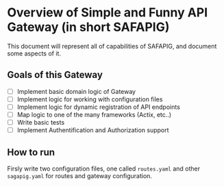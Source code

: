 # Overview of Simple and Funny API Gateway (in short SAFAPIG)

This document will represent all of capabilities of SAFAPIG, and document some aspects of it.

## Goals of this Gateway

- [ ] Implement basic domain logic of Gateway
- [ ] Implement logic for working with configuration files
- [ ] Implement logic for dynamic registration of API endpoints
- [ ] Map logic to one of the many frameworks (Actix, etc..)
- [ ] Write basic tests
- [ ] Implement Authentification and Authorization support

## How to run

Firsly write two configuration files, one called `routes.yaml` and other `sagapig.yaml` for routes and gateway configuration. 
